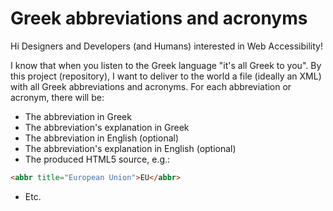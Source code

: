 Greek abbreviations and acronyms
============================

Hi Designers and Developers (and Humans) interested in Web Accessibility!

I know that when you listen to the Greek language "it's all Greek to you".
By this project (repository), I want to deliver to the world a file (ideally an XML) with all Greek abbreviations and acronyms.
For each abbreviation or acronym, there will be:
* The abbreviation in Greek
* The abbreviation's explanation in Greek
* The abbreviation in English (optional)
* The abbreviation's explanation in English (optional)
* The produced HTML5 source, e.g.: 
```html
<abbr title="European Union">EU</abbr>
```
* Etc.
